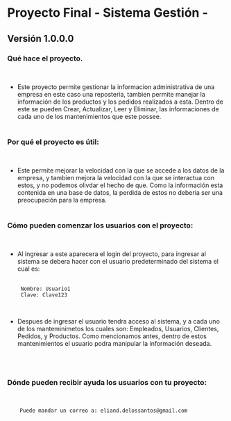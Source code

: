 # Proyecto Final - Sistema Gestión -

  ## Versión 1.0.0.0

### Qué hace el proyecto. 

<p>
  <br>
  
  - Este proyecto permite gestionar la informacion administrativa de una empresa en este caso una reposteria, tambien permite manejar la información de los productos
  y los pedidos realizados a esta. Dentro de este se pueden Crear, Actualizar, Leer y Eliminar, las informaciones de cada uno de los mantenimientos que este possee.
    <br>
    <br>
</p>

### Por qué el proyecto es útil:
<p>
    <br>
  
  -  Este permite mejorar la velocidad con la que se accede a los datos de la empresa, y tambien mejora la velocidad con la que se interactua con estos, y no podemos
  olivdar el hecho de que. Como la información esta contenida en una base de datos, la perdida de estos no deberia ser una preocupación para la empresa.
      <br>
    <br>
  </p>
  
### Cómo pueden comenzar los usuarios con el proyecto:

<p>
    <br>
  
 - Al ingresar a este aparecera el login del proyecto, para ingresar al sistema se debera hacer con el usuario predeterminado del sistema el cual es:
      <br>
           <br>
      
        Nombre: Usuario1
        Clave: Clave123
   
      <br>
  - Despues de ingresar el usuario tendra acceso al sistema, y a cada uno de los manteminimetos los cuales son: Empleados, Usuarios, Clientes, Pedidos, y Productos.
  Como mencionamos antes, dentro de estos mantenimientos el usuario podra manipular la información deseada.

      <br>
    <br>
  </p>
  
### Dónde pueden recibir ayuda los usuarios con tu proyecto:
  <br>
     
        Puede mandar un correo a: eliand.delossantos@gmail.com

